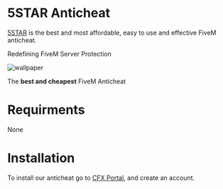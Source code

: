 # 5STAR Anticheat

[5STAR](https://store.5mscripts.eu/) is the best and most affordable, easy to use and effective FiveM anticheat.

Redefining FiveM Server Protection


![wallpaper]([https://i.imgur.com/mTyciRD.png](https://cdn.discordapp.com/attachments/1416499778308800634/1416499821996412958/5M.png?ex=68c7ba82&is=68c66902&hm=91bf9afc17c44b8d53ebc03b73d360775a5a8de3a947c5c7302eae14a7d84b2d&))

The **best and cheapest** FiveM Anticheat

# Requirments
None

# Installation
To install our anticheat go to [CFX Portal](https://portal.cfx.re/assets/granted-assets), and create an account.
